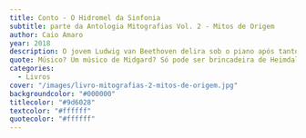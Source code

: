 ```yaml
---
title: Conto - O Hidromel da Sinfonia
subtitle: parte da Antologia Mitografias Vol. 2 - Mitos de Origem
author: Caio Amaro
year: 2018
description: O jovem Ludwig van Beethoven delira sob o piano após tanto beber devido a frustração de não conseguir novas composições. Em seus sonhos visita Jötunheim o reino dos gigantes da Mitologia Nórdica e parte em busca de alguma gota restante do Hidromel da poesia, a bebida que inspira aqueles que a bebem e é responsável pela origem da boa arte. Ele não espera, porém, encontrar tantos obstáculos no caminho, muito menos um certo deus da trapaça...
quote: Músico? Um músico de Midgard? Só pode ser brincadeira de Heimdall. Até hoje só vi uns dois ou três que conseguiram desviar do hidromel podre que Odin peidou neles.
categories:
  - Livros
cover: "/images/livro-mitografias-2-mitos-de-origem.jpg"
backgroundcolor: "#000000"
titlecolor: "#9d6028"
textcolor: "#ffffff"
quotecolor: "#ffffff"
---
```



